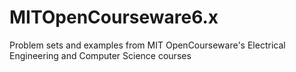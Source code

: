 # MITOpenCourseware6.x

Problem sets and examples from MIT OpenCourseware's Electrical Engineering and Computer Science courses
